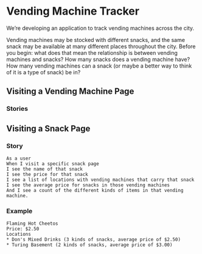 # Vending Machine Tracker

We’re developing an application to track vending machines across the city.

Vending machines may be stocked with different snacks, and the same snack may be available at many different places throughout the city. Before you begin: what does that mean the relationship is between vending machines and snacks? How many snacks does a vending machine have? How many vending machines can a snack (or maybe a better way to think of it is a type of snack) be in?

## Visiting a Vending Machine Page

### Stories
<!--
```
As a user
When I visit a specific vending machine page
I see the name of all of the snacks associated with that vending machine along with their price
``` -->
<!--
```
As a user
When I visit a specific vending machine page
I also see an average price for all of the snacks in that machine
``` -->
<!--
### Example
```Don's Mixed Drinks
Snacks
* White Castle Burger: $3.50
* Pop Rocks: $1.50
* Flaming Hot Cheetos: $2.50
Average Price: $2.50
``` -->

## Visiting a Snack Page

### Story

```
As a user
When I visit a specific snack page
I see the name of that snack
I see the price for that snack
I see a list of locations with vending machines that carry that snack
I see the average price for snacks in those vending machines
And I see a count of the different kinds of items in that vending machine.
```

### Example

```
Flaming Hot Cheetos
Price: $2.50
Locations
* Don's Mixed Drinks (3 kinds of snacks, average price of $2.50)
* Turing Basement (2 kinds of snacks, average price of $3.00)
```
